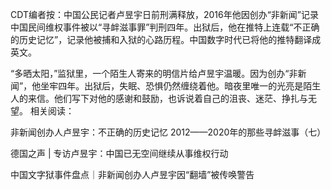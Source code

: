 CDT编者按：中国公民记者卢昱宇日前刑满释放，2016年他因创办“非新闻”记录中国民间维权事件被以“寻衅滋事罪”判刑四年。出狱后，他在推特上连载“不正确的历史记忆”，记录他被捕和入狱的心路历程。中国数字时代已将他的推特翻译成英文。

“多晒太阳，”监狱里，一个陌生人寄来的明信片给卢昱宇温暖。因为创办“非新闻”，他坐牢四年。出狱后，失眠、恐惧仍然缠绕着他。暗夜里唯一的光亮是陌生人的来信。他们写下对他的感谢和鼓励，也诉说着自己的沮丧、迷茫、挣扎与无望。 相关阅读：

非新闻创办人卢昱宇：不正确的历史记忆 2012——2020年的那些寻衅滋事（七）

德国之声 | 专访卢昱宇：中国已无空间继续从事维权行动

中国文字狱事件盘点｜非新闻创办人卢昱宇因“翻墙”被传唤警告


